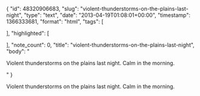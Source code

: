 {
  "id": 48320906683,
  "slug": "violent-thunderstorms-on-the-plains-last-night",
  "type": "text",
  "date": "2013-04-19T01:08:01+00:00",
  "timestamp": 1366333681,
  "format": "html",
  "tags": [

  ],
  "highlighted": [

  ],
  "note_count": 0,
  "title": "violent-thunderstorms-on-the-plains-last-night",
  "body": "<p>Violent thunderstorms on the plains last night. Calm in the morning.</p>"
}

<p>Violent thunderstorms on the plains last night. Calm in the morning.</p>